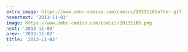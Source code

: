 ```yaml
---
extra_image: https://www.smbc-comics.com/comics/20131103after.gif
hovertext: '2013-11-03'
image: https://www.smbc-comics.com/comics/20131103.png
next: '2013-11-04'
prev: '2013-11-02'
title: '2013-11-03'
---
```

